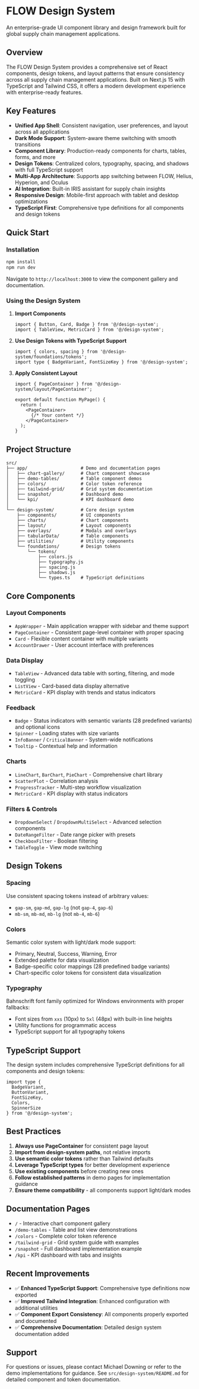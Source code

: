 # FLOW Design System

An enterprise-grade UI component library and design framework built for global supply chain management applications.

## Overview

The FLOW Design System provides a comprehensive set of React components, design tokens, and layout patterns that ensure consistency across all supply chain management applications. Built on Next.js 15 with TypeScript and Tailwind CSS, it offers a modern development experience with enterprise-ready features.

## Key Features

- **Unified App Shell**: Consistent navigation, user preferences, and layout across all applications
- **Dark Mode Support**: System-aware theme switching with smooth transitions
- **Component Library**: Production-ready components for charts, tables, forms, and more
- **Design Tokens**: Centralized colors, typography, spacing, and shadows with full TypeScript support
- **Multi-App Architecture**: Supports app switching between FLOW, Helius, Hyperion, and Oculus
- **AI Integration**: Built-in IRIS assistant for supply chain insights
- **Responsive Design**: Mobile-first approach with tablet and desktop optimizations
- **TypeScript First**: Comprehensive type definitions for all components and design tokens

## Quick Start

### Installation

```bash
npm install
npm run dev
```

Navigate to `http://localhost:3000` to view the component gallery and documentation.

### Using the Design System

1. **Import Components**
   ```tsx
   import { Button, Card, Badge } from '@/design-system';
   import { TableView, MetricCard } from '@/design-system';
   ```

2. **Use Design Tokens with TypeScript Support**
   ```tsx
   import { colors, spacing } from '@/design-system/foundations/tokens';
   import type { BadgeVariant, FontSizeKey } from '@/design-system';
   ```

3. **Apply Consistent Layout**
   ```tsx
   import { PageContainer } from '@/design-system/layout/PageContainer';
   
   export default function MyPage() {
     return (
       <PageContainer>
         {/* Your content */}
       </PageContainer>
     );
   }
   ```

## Project Structure

```
src/
├── app/                    # Demo and documentation pages
│   ├── chart-gallery/      # Chart component showcase
│   ├── demo-tables/        # Table component demos
│   ├── colors/             # Color token reference
│   ├── tailwind-grid/      # Grid system documentation
│   ├── snapshot/           # Dashboard demo
│   └── kpi/                # KPI dashboard demo
│
└── design-system/          # Core design system
    ├── components/         # UI components
    ├── charts/             # Chart components
    ├── layout/             # Layout components
    ├── overlays/           # Modals and overlays
    ├── tabularData/        # Table components
    ├── utilities/          # Utility components
    └── foundations/        # Design tokens
        └── tokens/
            ├── colors.js
            ├── typography.js
            ├── spacing.js
            ├── shadows.js
            └── types.ts    # TypeScript definitions
```

## Core Components

### Layout Components
- `AppWrapper` - Main application wrapper with sidebar and theme support
- `PageContainer` - Consistent page-level container with proper spacing
- `Card` - Flexible content container with multiple variants
- `AccountDrawer` - User account interface with preferences

### Data Display
- `TableView` - Advanced data table with sorting, filtering, and mode toggling
- `ListView` - Card-based data display alternative
- `MetricCard` - KPI display with trends and status indicators

### Feedback
- `Badge` - Status indicators with semantic variants (28 predefined variants) and optional icons
- `Spinner` - Loading states with size variants
- `InfoBanner` / `CriticalBanner` - System-wide notifications
- `Tooltip` - Contextual help and information

### Charts
- `LineChart`, `BarChart`, `PieChart` - Comprehensive chart library
- `ScatterPlot` - Correlation analysis
- `ProgressTracker` - Multi-step workflow visualization
- `MetricCard` - KPI display with status indicators

### Filters & Controls
- `DropdownSelect` / `DropdownMultiSelect` - Advanced selection components
- `DateRangeFilter` - Date range picker with presets
- `CheckboxFilter` - Boolean filtering
- `TableToggle` - View mode switching

## Design Tokens

### Spacing
Use consistent spacing tokens instead of arbitrary values:
- `gap-sm`, `gap-md`, `gap-lg` (not `gap-4`, `gap-6`)
- `mb-sm`, `mb-md`, `mb-lg` (not `mb-4`, `mb-6`)

### Colors
Semantic color system with light/dark mode support:
- Primary, Neutral, Success, Warning, Error
- Extended palette for data visualization
- Badge-specific color mappings (28 predefined badge variants)
- Chart-specific color tokens for consistent data visualization

### Typography
Bahnschrift font family optimized for Windows environments with proper fallbacks:
- Font sizes from `xxs` (10px) to `5xl` (48px) with built-in line heights
- Utility functions for programmatic access
- TypeScript support for all typography tokens

## TypeScript Support

The design system includes comprehensive TypeScript definitions for all components and design tokens:

```tsx
import type { 
  BadgeVariant,
  ButtonVariant,
  FontSizeKey,
  Colors,
  SpinnerSize
} from '@/design-system';
```

## Best Practices

1. **Always use PageContainer** for consistent page layout
2. **Import from design-system paths**, not relative imports
3. **Use semantic color tokens** rather than Tailwind defaults
4. **Leverage TypeScript types** for better development experience
5. **Use existing components** before creating new ones
6. **Follow established patterns** in demo pages for implementation guidance
7. **Ensure theme compatibility** - all components support light/dark modes

## Documentation Pages

- `/` - Interactive chart component gallery
- `/demo-tables` - Table and list view demonstrations  
- `/colors` - Complete color token reference
- `/tailwind-grid` - Grid system guide with examples
- `/snapshot` - Full dashboard implementation example
- `/kpi` - KPI dashboard with tabs and insights

## Recent Improvements

- ✅ **Enhanced TypeScript Support**: Comprehensive type definitions now exported
- ✅ **Improved Tailwind Integration**: Enhanced configuration with additional utilities
- ✅ **Component Export Consistency**: All components properly exported and documented
- ✅ **Comprehensive Documentation**: Detailed design system documentation added

## Support

For questions or issues, please contact Michael Downing or refer to the demo implementations for guidance. See `src/design-system/README.md` for detailed component and token documentation.
